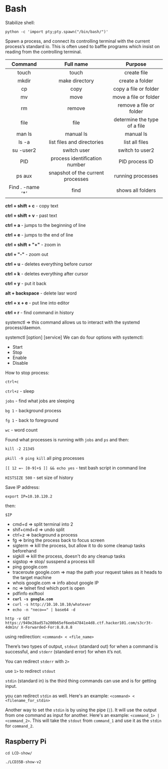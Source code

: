 # Bash

Stabilize shell:

`python -c 'import pty;pty.spawn("/bin/bash/")'`

Spawn a process, and connect its controlling terminal with the current process’s standard io. This is often used to baffle programs which insist on reading from the controlling terminal.

|      Command      |             Full name             |            Purpose           |
| :---------------: | :-------------------------------: | :--------------------------: |
|       touch       |               touch               |          create file         |
|       mkdir       |           make directory          |        create a folder       |
|         cp        |                copy               |     copy a file or folder    |
|         mv        |                move               |     move a file or folder    |
|         rm        |               remove              |    remove a file or folder   |
|        file       |                file               | determine the type of a file |
|       man ls      |             manual ls             |           manual ls          |
|       ls -a       |     list files and directories    |        list all files        |
|     su -user2     |            switch user            |        switch to user2       |
|        PID        |   process identification number   |        PID process ID        |
|       ps aux      | snapshot of the current processes |       running processes      |
| Find . -name ‘\*’ |               find                |       shows all folders      |

**ctrl + shift + c** - copy text

**ctrl + shift + v** - past text

**ctrl + a** - jumps to the beginning of line

**ctrl + e** - jumps to the end of line

**ctrl + shift + "+"** - zoom in

**ctrl + "-"** - zoom out

**ctrl + u** - deletes everything before cursor

**ctrl + k** - deletes everything after cursor

**ctrl + y** - put it back

**alt + backspace** - delete lasr word

**ctrl + x + e** - put line into editor

**ctrl + r** - find command in history



systemctl => this command allows us to interact with the systemd process/daemon.

systemctl \[option] \[service] We can do four options with systemctl:

* Start
* Stop
* Enable
* Disable

How to stop process:

`ctrl+c`

`ctrl+z` - sleep

`jobs` - find what jobs are sleeping

`bg 1` - background process

`fg 1` - back to foreground&#x20;

`wc` - word count

Found what processes is running with `jobs` and `ps` and then:

`kill -2 21345`

`pkill -9 ping kill` all ping processes

`[[ 12 =~ [0-9]+$ ]] && echo yes` - test bash script in command line

`HISTSIZE 500` - set size of history



Save IP address:

`export IP=10.10.120.2`

then:

`$IP`



* cmd+d => split terminal into 2
* shif+cmd+d => undo split
* ctrl+z => background a process
* fg => bring the process back to focus screen
* sigterm => kill the process, but allow it to do some cleanup tasks beforehand
* sigkill => kill the process, doesn't do any cleanup tasks
* sigstop => stop/ susspend a process kill
* ping google.com
* traceroute google.com => map the path your request takes as it heads to the target machine
* whois google.com => info about google IP
* nc => telnet find which port is open
* pdfinfo exiftool
* **`curl -s google.com`**
* `curl -s http://10.10.10.10/whatever`
* `echo -n "neco==" | base64 -d`

`http -v GET https://949e28ad57a200b65ef6eeb47841e4d8.ctf.hacker101.com/s3cr3t-4dm1n/ X-Forwarded-For:8.8.8.8`

using redirection: `<command> < <file_name>`

There’s two types of output, `stdout` (standard out) for when a command is successful, and `stderr` (standard error) for when it’s not.

You can redirect `stderr` with `2>`

use `1>` to redirect `stdout`

`stdin` (standard in) is the third thing commands can use and is for getting input.&#x20;

&#x20;you can redirect `stdin` as well. Here's an example: `<command> < <filename_for_stdin>`

&#x20;Another way to set the `stdin` is by using the pipe (`|`). It will use the output from one command as input for another. Here's an example: `<command_1> | <command_2>`. This will take the `stdout` from `command_1` and use it as the `stdin` for `command_2`.&#x20;



## Raspberry Pi

`cd LCD-show/`

`./LCD35B-show-v2`



